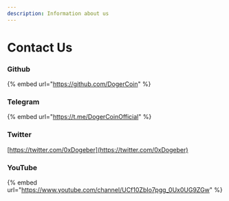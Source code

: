 ```yaml
---
description: Information about us
---
```


# Contact Us

### Github

{% embed url="https://github.com/DogerCoin" %}

### Telegram&#x20;

{% embed url="https://t.me/DogerCoinOfficial" %}

### Twitter

[https://twitter.com/0xDogeber](https://twitter.com/0xDogeber)

### YouTube

{% embed url="https://www.youtube.com/channel/UCf10ZbIo7pgg_0Ux0UG9ZGw" %}
